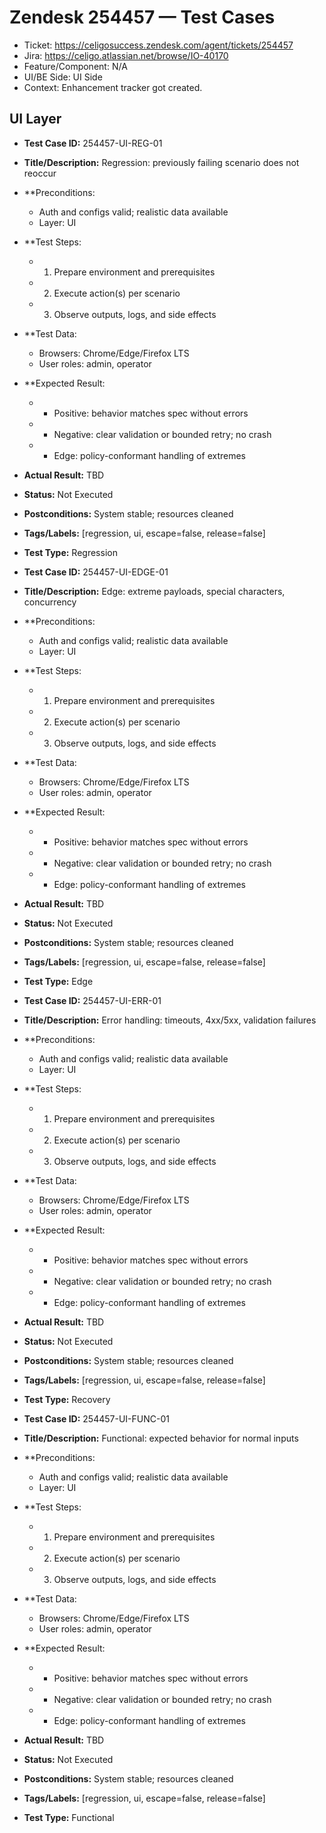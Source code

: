 # Zendesk 254457 — Test Cases
- Ticket: https://celigosuccess.zendesk.com/agent/tickets/254457
- Jira: https://celigo.atlassian.net/browse/IO-40170
- Feature/Component: N/A
- UI/BE Side: UI Side
- Context: Enhancement tracker got created.

## UI Layer
- **Test Case ID:** 254457-UI-REG-01
- **Title/Description:** Regression: previously failing scenario does not reoccur
- **Preconditions:
  - Auth and configs valid; realistic data available
  - Layer: UI
- **Test Steps:
  - 1) Prepare environment and prerequisites
  - 2) Execute action(s) per scenario
  - 3) Observe outputs, logs, and side effects
- **Test Data:
  - Browsers: Chrome/Edge/Firefox LTS
  - User roles: admin, operator
- **Expected Result:
  - - Positive: behavior matches spec without errors
  - - Negative: clear validation or bounded retry; no crash
  - - Edge: policy-conformant handling of extremes
- **Actual Result:** TBD
- **Status:** Not Executed
- **Postconditions:** System stable; resources cleaned
- **Tags/Labels:** [regression, ui, escape=false, release=false]
- **Test Type:** Regression

- **Test Case ID:** 254457-UI-EDGE-01
- **Title/Description:** Edge: extreme payloads, special characters, concurrency
- **Preconditions:
  - Auth and configs valid; realistic data available
  - Layer: UI
- **Test Steps:
  - 1) Prepare environment and prerequisites
  - 2) Execute action(s) per scenario
  - 3) Observe outputs, logs, and side effects
- **Test Data:
  - Browsers: Chrome/Edge/Firefox LTS
  - User roles: admin, operator
- **Expected Result:
  - - Positive: behavior matches spec without errors
  - - Negative: clear validation or bounded retry; no crash
  - - Edge: policy-conformant handling of extremes
- **Actual Result:** TBD
- **Status:** Not Executed
- **Postconditions:** System stable; resources cleaned
- **Tags/Labels:** [regression, ui, escape=false, release=false]
- **Test Type:** Edge

- **Test Case ID:** 254457-UI-ERR-01
- **Title/Description:** Error handling: timeouts, 4xx/5xx, validation failures
- **Preconditions:
  - Auth and configs valid; realistic data available
  - Layer: UI
- **Test Steps:
  - 1) Prepare environment and prerequisites
  - 2) Execute action(s) per scenario
  - 3) Observe outputs, logs, and side effects
- **Test Data:
  - Browsers: Chrome/Edge/Firefox LTS
  - User roles: admin, operator
- **Expected Result:
  - - Positive: behavior matches spec without errors
  - - Negative: clear validation or bounded retry; no crash
  - - Edge: policy-conformant handling of extremes
- **Actual Result:** TBD
- **Status:** Not Executed
- **Postconditions:** System stable; resources cleaned
- **Tags/Labels:** [regression, ui, escape=false, release=false]
- **Test Type:** Recovery

- **Test Case ID:** 254457-UI-FUNC-01
- **Title/Description:** Functional: expected behavior for normal inputs
- **Preconditions:
  - Auth and configs valid; realistic data available
  - Layer: UI
- **Test Steps:
  - 1) Prepare environment and prerequisites
  - 2) Execute action(s) per scenario
  - 3) Observe outputs, logs, and side effects
- **Test Data:
  - Browsers: Chrome/Edge/Firefox LTS
  - User roles: admin, operator
- **Expected Result:
  - - Positive: behavior matches spec without errors
  - - Negative: clear validation or bounded retry; no crash
  - - Edge: policy-conformant handling of extremes
- **Actual Result:** TBD
- **Status:** Not Executed
- **Postconditions:** System stable; resources cleaned
- **Tags/Labels:** [regression, ui, escape=false, release=false]
- **Test Type:** Functional
